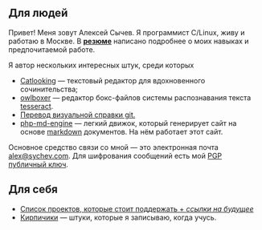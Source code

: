 ## Для людей

Привет! Меня зовут Алексей Сычев. Я программист C/Linux, живу и работаю в Москве. В [__резюме__](/ru/cv/) написано подробнее о моих навыках и предпочитаемой работе.

Я автор нескольких интересных штук, среди которых

* [Catlooking](http://catlooking.com/)&nbsp;— текстовый редактор для вдохновенного сочинительства;
* [owlboxer](http://code.google.com/p/owlboxer/)&nbsp;— редактор бокс-файлов системы распознавания текста [tesseract](http://code.google.com/p/tesseract-ocr/).
* [Перевод визуальной справки git.](http://marklodato.github.io/visual-git-guide/index-ru.html)
* [php-md-engine](https://github.com/sychev/md-php-engine)&nbsp;— легкий движок, который генерирует сайт на основе [markdown](http://ru.wikipedia.org/wiki/Markdown) документов. На нём работает этот сайт.

Основное средство связи со мной — это электронная почта [alex@sychev.com](mailto:alex@sychev.com). Для шифрования сообщений есть мой [PGP публичный ключ](Alex-Sychev-alex@sychev.com-(0x2CB916DA).asc).

## Для себя
* [Список проектов, которые стоит поддержать + _ссылки на будущее_](/ru/dont-forget-to-donate/)
* [Кирпичики](/ru/bricks/) — штуки, которые я записываю, когда учусь.
